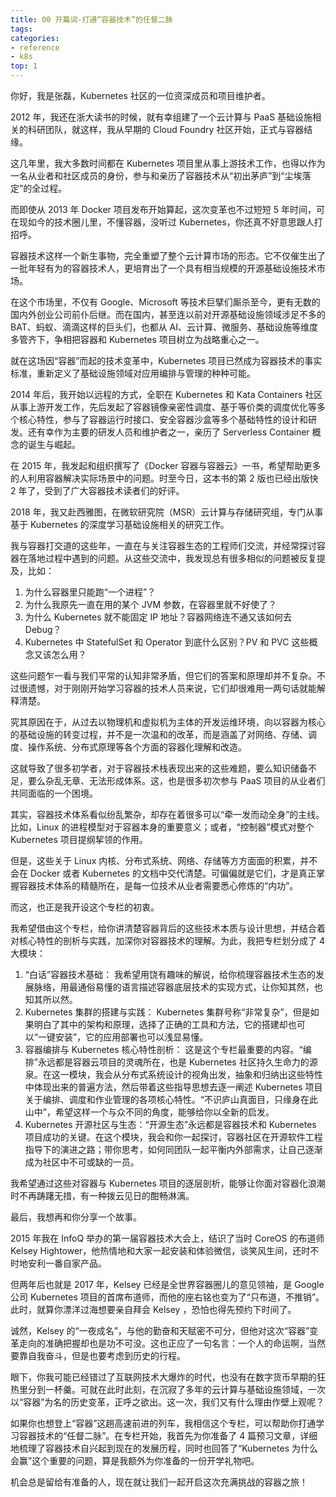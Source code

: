 ```yaml
---
title: 00 开篇词-打通“容器技术”的任督二脉
tags:
categories:
- reference
- k8s
top: 1
---
```



你好，我是张磊，Kubernetes 社区的一位资深成员和项目维护者。

2012 年，我还在浙大读书的时候，就有幸组建了一个云计算与 PaaS 基础设施相关的科研团队，就这样，我从早期的 Cloud Foundry 社区开始，正式与容器结缘。

这几年里，我大多数时间都在 Kubernetes 项目里从事上游技术工作，也得以作为一名从业者和社区成员的身份，参与和亲历了容器技术从“初出茅庐”到“尘埃落定”的全过程。

而即使从 2013 年 Docker 项目发布开始算起，这次变革也不过短短 5 年时间，可在现如今的技术圈儿里，不懂容器，没听过 Kubernetes，你还真不好意思跟人打招呼。

容器技术这样一个新生事物，完全重塑了整个云计算市场的形态。它不仅催生出了一批年轻有为的容器技术人，更培育出了一个具有相当规模的开源基础设施技术市场。

在这个市场里，不仅有 Google、Microsoft 等技术巨擘们厮杀至今，更有无数的国内外创业公司前仆后继。而在国内，甚至连以前对开源基础设施领域涉足不多的 BAT、蚂蚁、滴滴这样的巨头们，也都从 AI、云计算、微服务、基础设施等维度多管齐下，争相把容器和 Kubernetes 项目树立为战略重心之一。

就在这场因“容器”而起的技术变革中，Kubernetes 项目已然成为容器技术的事实标准，重新定义了基础设施领域对应用编排与管理的种种可能。

2014 年后，我开始以远程的方式，全职在 Kubernetes 和 Kata Containers 社区从事上游开发工作，先后发起了容器镜像亲密性调度、基于等价类的调度优化等多个核心特性，参与了容器运行时接口、安全容器沙盒等多个基础特性的设计和研发。还有幸作为主要的研发人员和维护者之一，亲历了 Serverless Container 概念的诞生与崛起。

在 2015 年，我发起和组织撰写了《Docker 容器与容器云》一书，希望帮助更多的人利用容器解决实际场景中的问题。时至今日，这本书的第 2 版也已经出版快 2 年了，受到了广大容器技术读者们的好评。

2018 年，我又赴西雅图，在微软研究院（MSR）云计算与存储研究组，专门从事基于 Kubernetes 的深度学习基础设施相关的研究工作。

我与容器打交道的这些年，一直在与关注容器生态的工程师们交流，并经常探讨容器在落地过程中遇到的问题。从这些交流中，我发现总有很多相似的问题被反复提及，比如：

1. 为什么容器里只能跑“一个进程”？
2. 为什么我原先一直在用的某个 JVM 参数，在容器里就不好使了？
3. 为什么 Kubernetes 就不能固定 IP 地址？容器网络连不通又该如何去 Debug？
4. Kubernetes 中 StatefulSet 和 Operator 到底什么区别？PV 和 PVC 这些概念又该怎么用？

这些问题乍一看与我们平常的认知非常矛盾，但它们的答案和原理却并不复杂。不过很遗憾，对于刚刚开始学习容器的技术人员来说，它们却很难用一两句话就能解释清楚。

究其原因在于，从过去以物理机和虚拟机为主体的开发运维环境，向以容器为核心的基础设施的转变过程，并不是一次温和的改革，而是涵盖了对网络、存储、调度、操作系统、分布式原理等各个方面的容器化理解和改造。

这就导致了很多初学者，对于容器技术栈表现出来的这些难题，要么知识储备不足，要么杂乱无章、无法形成体系。这，也是很多初次参与 PaaS 项目的从业者们共同面临的一个困境。

其实，容器技术体系看似纷乱繁杂，却存在着很多可以“牵一发而动全身”的主线。比如，Linux 的进程模型对于容器本身的重要意义；或者，“控制器”模式对整个 Kubernetes 项目提纲挈领的作用。

但是，这些关于 Linux 内核、分布式系统、网络、存储等方方面面的积累，并不会在 Docker 或者 Kubernetes 的文档中交代清楚。可偏偏就是它们，才是真正掌握容器技术体系的精髓所在，是每一位技术从业者需要悉心修炼的“内功”。

而这，也正是我开设这个专栏的初衷。

我希望借由这个专栏，给你讲清楚容器背后的这些技术本质与设计思想，并结合着对核心特性的剖析与实践，加深你对容器技术的理解。为此，我把专栏划分成了 4 大模块：

1. “白话”容器技术基础： 我希望用饶有趣味的解说，给你梳理容器技术生态的发展脉络，用最通俗易懂的语言描述容器底层技术的实现方式，让你知其然，也知其所以然。
2. Kubernetes 集群的搭建与实践： Kubernetes 集群号称“非常复杂”，但是如果明白了其中的架构和原理，选择了正确的工具和方法，它的搭建却也可以“一键安装”，它的应用部署也可以浅显易懂。
3. 容器编排与 Kubernetes 核心特性剖析： 这是这个专栏最重要的内容。“编排”永远都是容器云项目的灵魂所在，也是 Kubernetes 社区持久生命力的源泉。在这一模块，我会从分布式系统设计的视角出发，抽象和归纳出这些特性中体现出来的普遍方法，然后带着这些指导思想去逐一阐述 Kubernetes 项目关于编排、调度和作业管理的各项核心特性。“不识庐山真面目，只缘身在此山中”，希望这样一个与众不同的角度，能够给你以全新的启发。
4. Kubernetes 开源社区与生态：“开源生态”永远都是容器技术和 Kubernetes 项目成功的关键。在这个模块，我会和你一起探讨，容器社区在开源软件工程指导下的演进之路；带你思考，如何同团队一起平衡内外部需求，让自己逐渐成为社区中不可或缺的一员。

我希望通过这些对容器与 Kubernetes 项目的逐层剖析，能够让你面对容器化浪潮时不再踌躇无措，有一种拨云见日的酣畅淋漓。

最后，我想再和你分享一个故事。

2015 年我在 InfoQ 举办的第一届容器技术大会上，结识了当时 CoreOS 的布道师 Kelsey Hightower，他热情地和大家一起安装和体验微信，谈笑风生间，还时不时地安利一番自家产品。

但两年后也就是 2017 年，Kelsey 已经是全世界容器圈儿的意见领袖，是 Google 公司 Kubernetes 项目的首席布道师，而他的座右铭也变为了“只布道，不推销”。此时，就算你漂洋过海想要亲自拜会 Kelsey ，恐怕也得先预约下时间了。

诚然，Kelsey 的“一夜成名”，与他的勤奋和天赋密不可分，但他对这次“容器”变革走向的准确把握却也是功不可没。这也正应了一句名言：一个人的命运啊，当然要靠自我奋斗，但是也要考虑到历史的行程。

眼下，你我可能已经错过了互联网技术大爆炸的时代，也没有在数字货币早期的狂热里分到一杯羹。可就在此时此刻，在沉寂了多年的云计算与基础设施领域，一次以“容器”为名的历史变革，正呼之欲出。这一次，我们又有什么理由作壁上观呢？

如果你也想登上“容器”这趟高速前进的列车，我相信这个专栏，可以帮助你打通学习容器技术的“任督二脉”。在专栏开始，我首先为你准备了 4 篇预习文章，详细地梳理了容器技术自兴起到现在的发展历程，同时也回答了“Kubernetes 为什么会赢”这个重要的问题，算是我额外为你准备的一份开学礼物吧。

机会总是留给有准备的人，现在就让我们一起开启这次充满挑战的容器之旅！




